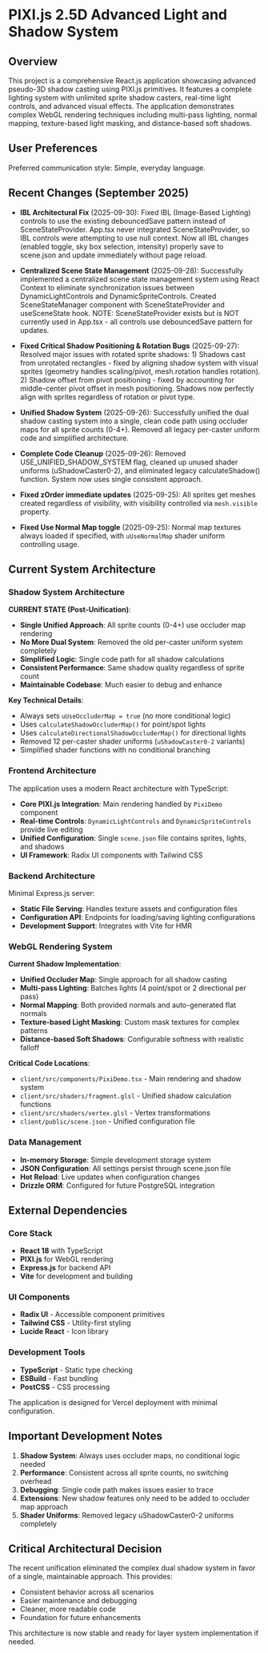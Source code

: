 # PIXI.js 2.5D Advanced Light and Shadow System

## Overview

This project is a comprehensive React.js application showcasing advanced pseudo-3D shadow casting using PIXI.js primitives. It features a complete lighting system with unlimited sprite shadow casters, real-time light controls, and advanced visual effects. The application demonstrates complex WebGL rendering techniques including multi-pass lighting, normal mapping, texture-based light masking, and distance-based soft shadows.

## User Preferences

Preferred communication style: Simple, everyday language.

## Recent Changes (September 2025)

- **IBL Architectural Fix** (2025-09-30): Fixed IBL (Image-Based Lighting) controls to use the existing debouncedSave pattern instead of SceneStateProvider. App.tsx never integrated SceneStateProvider, so IBL controls were attempting to use null context. Now all IBL changes (enabled toggle, sky box selection, intensity) properly save to scene.json and update immediately without page reload.

- **Centralized Scene State Management** (2025-09-28): Successfully implemented a centralized scene state management system using React Context to eliminate synchronization issues between DynamicLightControls and DynamicSpriteControls. Created SceneStateManager component with SceneStateProvider and useSceneState hook. NOTE: SceneStateProvider exists but is NOT currently used in App.tsx - all controls use debouncedSave pattern for updates.

- **Fixed Critical Shadow Positioning & Rotation Bugs** (2025-09-27): Resolved major issues with rotated sprite shadows: 1) Shadows cast from unrotated rectangles - fixed by aligning shadow system with visual sprites (geometry handles scaling/pivot, mesh.rotation handles rotation). 2) Shadow offset from pivot positioning - fixed by accounting for middle-center pivot offset in mesh positioning. Shadows now perfectly align with sprites regardless of rotation or pivot type.
- **Unified Shadow System** (2025-09-26): Successfully unified the dual shadow casting system into a single, clean code path using occluder maps for all sprite counts (0-4+). Removed all legacy per-caster uniform code and simplified architecture.
- **Complete Code Cleanup** (2025-09-26): Removed USE_UNIFIED_SHADOW_SYSTEM flag, cleaned up unused shader uniforms (uShadowCaster0-2), and eliminated legacy calculateShadow() function. System now uses single consistent approach.
- **Fixed zOrder immediate updates** (2025-09-25): All sprites get meshes created regardless of visibility, with visibility controlled via `mesh.visible` property.
- **Fixed Use Normal Map toggle** (2025-09-25): Normal map textures always loaded if specified, with `uUseNormalMap` shader uniform controlling usage.

## Current System Architecture

### Shadow System Architecture

**CURRENT STATE (Post-Unification)**:
- **Single Unified Approach**: All sprite counts (0-4+) use occluder map rendering
- **No More Dual System**: Removed the old per-caster uniform system completely
- **Simplified Logic**: Single code path for all shadow calculations
- **Consistent Performance**: Same shadow quality regardless of sprite count
- **Maintainable Codebase**: Much easier to debug and enhance

**Key Technical Details**:
- Always sets `uUseOccluderMap = true` (no more conditional logic)
- Uses `calculateShadowOccluderMap()` for point/spot lights
- Uses `calculateDirectionalShadowOccluderMap()` for directional lights
- Removed 12 per-caster shader uniforms (`uShadowCaster0-2` variants)
- Simplified shader functions with no conditional branching

### Frontend Architecture

The application uses a modern React architecture with TypeScript:

- **Core PIXI.js Integration**: Main rendering handled by `PixiDemo` component
- **Real-time Controls**: `DynamicLightControls` and `DynamicSpriteControls` provide live editing
- **Unified Configuration**: Single `scene.json` file contains sprites, lights, and shadows
- **UI Framework**: Radix UI components with Tailwind CSS

### Backend Architecture

Minimal Express.js server:
- **Static File Serving**: Handles texture assets and configuration files
- **Configuration API**: Endpoints for loading/saving lighting configurations
- **Development Support**: Integrates with Vite for HMR

### WebGL Rendering System

**Current Shadow Implementation**:
- **Unified Occluder Map**: Single approach for all shadow casting
- **Multi-pass Lighting**: Batches lights (4 point/spot or 2 directional per pass)  
- **Normal Mapping**: Both provided normals and auto-generated flat normals
- **Texture-based Light Masking**: Custom mask textures for complex patterns
- **Distance-based Soft Shadows**: Configurable softness with realistic falloff

**Critical Code Locations**:
- `client/src/components/PixiDemo.tsx` - Main rendering and shadow system
- `client/src/shaders/fragment.glsl` - Unified shadow calculation functions
- `client/src/shaders/vertex.glsl` - Vertex transformations
- `client/public/scene.json` - Unified configuration file

### Data Management

- **In-memory Storage**: Simple development storage system
- **JSON Configuration**: All settings persist through scene.json file
- **Hot Reload**: Live updates when configuration changes
- **Drizzle ORM**: Configured for future PostgreSQL integration

## External Dependencies

### Core Stack
- **React 18** with TypeScript
- **PIXI.js** for WebGL rendering  
- **Express.js** for backend API
- **Vite** for development and building

### UI Components  
- **Radix UI** - Accessible component primitives
- **Tailwind CSS** - Utility-first styling
- **Lucide React** - Icon library

### Development Tools
- **TypeScript** - Static type checking
- **ESBuild** - Fast bundling
- **PostCSS** - CSS processing

The application is designed for Vercel deployment with minimal configuration.

## Important Development Notes

1. **Shadow System**: Always uses occluder maps, no conditional logic needed
2. **Performance**: Consistent across all sprite counts, no switching overhead
3. **Debugging**: Single code path makes issues easier to trace
4. **Extensions**: New shadow features only need to be added to occluder map approach
5. **Shader Uniforms**: Removed legacy uShadowCaster0-2 uniforms completely

## Critical Architectural Decision

The recent unification eliminated the complex dual shadow system in favor of a single, maintainable approach. This provides:
- Consistent behavior across all scenarios
- Easier maintenance and debugging  
- Cleaner, more readable code
- Foundation for future enhancements

This architecture is now stable and ready for layer system implementation if needed.